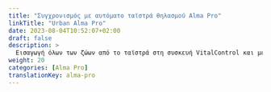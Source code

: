 ```yaml
---
title: "Συγχρονισμός με αυτόματο ταϊστρά θηλασμού Alma Pro"
linkTitle: "Urban Alma Pro"
date: 2023-08-04T10:52:07+02:00
draft: false
description: >
  Εισαγωγή όλων των ζώων από το ταϊστρά στη συσκευή VitalControl και μεταφορά καταγεγραμμένων θερμοκρασιών, βαρών και αξιολογήσεων ζώων στο ταϊστρά.
weight: 20
categories: [Alma Pro]
translationKey: alma-pro
---
```

